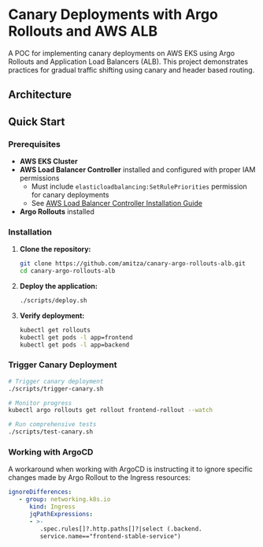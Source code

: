 # Canary Deployments with Argo Rollouts and AWS ALB

A POC for implementing canary deployments on AWS EKS using Argo Rollouts and Application Load Balancers (ALB). This project demonstrates practices for gradual traffic shifting using canary and header based routing.

## Architecture


## Quick Start

### Prerequisites

- **AWS EKS Cluster**
- **AWS Load Balancer Controller** installed and configured with proper IAM permissions
  - Must include `elasticloadbalancing:SetRulePriorities` permission for canary deployments
  - See [AWS Load Balancer Controller Installation Guide](https://kubernetes-sigs.github.io/aws-load-balancer-controller/latest/deploy/installation/)
- **Argo Rollouts** installed

### Installation

1. **Clone the repository:**
   ```bash
   git clone https://github.com/amitza/canary-argo-rollouts-alb.git
   cd canary-argo-rollouts-alb
   ```

2. **Deploy the application:**
   ```bash
   ./scripts/deploy.sh
   ```

3. **Verify deployment:**
   ```bash
   kubectl get rollouts
   kubectl get pods -l app=frontend
   kubectl get pods -l app=backend
   ```

### Trigger Canary Deployment

```bash
# Trigger canary deployment
./scripts/trigger-canary.sh

# Monitor progress
kubectl argo rollouts get rollout frontend-rollout --watch

# Run comprehensive tests
./scripts/test-canary.sh
```

### Working with ArgoCD

A workaround when working with ArgoCD is instructing it to ignore specific changes made by Argo Rollout to the Ingress resources:

```yaml
ignoreDifferences:
   - group: networking.k8s.io
      kind: Ingress
      jqPathExpressions:
      - >-
         .spec.rules[]?.http.paths[]?|select (.backend.
         service.name=="frontend-stable-service")
```